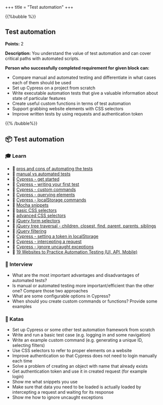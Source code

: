 +++
title = "Test automation"
+++

{{%bubble %}}

## Test automation

**Points:** 2

**Description:** You understand the value of test automation and can cover critical paths with automated scripts.

**Person who successfully completed requirement for given block can:**
- Compare manual and automated testing and differentiate in what cases each of them should be used
- Set up Cypress on a project from scratch
- Write executable automation tests that give a valuable information about state of particular features
- Create useful custom functions in terms of test automation
- Support grabbing website elements with CSS selectors
- Improve written tests by using requests and authentication token

{{% /bubble%}}

## **📦 Test automation**

### **🎓 Learn**

- 📗 [pros and cons of automating the tests](https://sumatosoft.com/blog-post/automation-testing-pros-cons)
- 📗 [manual vs automated tests](https://www.qamadness.com/manual-testing-vs-automated-testing/)
- 📗 [Cypress - get started](https://selleo.com/blog/how-to-get-started-with-cypress-a-simple-guide)
- 📗 [Cypress - writing your first test](https://docs.cypress.io/guides/getting-started/writing-your-first-test.html)
- 📗 [Cypress - custom commands](https://docs.cypress.io/api/cypress-api/custom-commands.html)
- 📙 [Cypress - querying elements](https://docs.cypress.io/guides/core-concepts/introduction-to-cypress.html#Querying-Elements)
- 📗 [Cypress - localStorage commands](https://www.npmjs.com/package/cypress-localstorage-commands)
- 📗 [Mocha snippets](https://marketplace.visualstudio.com/items?itemName=spoonscen.es6-mocha-snippets)
- 📗 [basic CSS selectors](https://docs.google.com/document/d/1VDdFmbDlmCj7N0mLGpgkX4rFkeNSxrG7DaQziCAt1U8/edit#heading=h.er22qrcb665g)
- 📙 [advanced CSS selectors](https://code.tutsplus.com/tutorials/the-30-css-selectors-you-must-memorize--net-16048)
- 📙 [jQuery form selectors](https://api.jquery.com/category/selectors/form-selectors/)
- 📙 [jQuery tree traversal - children, closest, find, parent, parents, siblings](https://api.jquery.com/category/traversing/tree-traversal/)
- 📙 [jQuery filtering](https://api.jquery.com/category/traversing/filtering/)
- 📗 [Cypress - setting a token in localStorage](https://stackoverflow.com/a/59109883/18111319)
- 📗 [Cypress - intercepting a request](https://egghead.io/blog/intercepting-network-requests-in-cypress)
- 📗 [Cypress - ignore uncaught exceptions](https://stackoverflow.com/questions/53845493/cypress-uncaught-assertion-error-despite-cy-onuncaughtexception)
- 📙 [19 Websites to Practice Automation Testing (UI, API, Mobile)](https://ultimateqa.com/dummy-automation-websites/amp/)

### **🎤 Interview**

- What are the most important advantages and disadvantages of automated tests?
- Is manual or automated testing more important/efficient than the other one? Compare those two approaches
- What are some configurable options in Cypress?
- When should you create custom commands or functions? Provide some examples

### **📝 Katas**

- Set up Cypress or some other test automation framework from scratch
- Write and run a basic test case (e.g. logging in and some navigation)
- Write an example custom command (e.g. generating a unique ID, selecting filters)
- Use CSS selectors to refer to proper elements on a website
- Improve authentication so that Cypress does not need to login manually each time
- Solve a problem of creating an object with name that already exists
- Get authentication token and use it in created request (for example login)
- Show me what snippets you use
- Make sure that data you need to be loaded is actually loaded by intercepting a request and waiting for its response
- Show me how to ignore uncaught exceptions